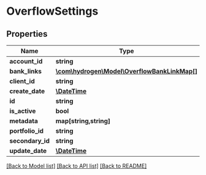 # OverflowSettings

## Properties
Name | Type | Description | Notes
------------ | ------------- | ------------- | -------------
**account_id** | **string** | account_id | 
**bank_links** | [**\com\hydrogen\Model\OverflowBankLinkMap[]**](OverflowBankLinkMap.md) |  | 
**client_id** | **string** | clientId | 
**create_date** | [**\DateTime**](\DateTime.md) |  | [optional] 
**id** | **string** |  | [optional] 
**is_active** | **bool** | is_active | [optional] 
**metadata** | **map[string,string]** | metadata | [optional] 
**portfolio_id** | **string** | portfolio_id | [optional] 
**secondary_id** | **string** |  | [optional] 
**update_date** | [**\DateTime**](\DateTime.md) |  | [optional] 

[[Back to Model list]](../README.md#documentation-for-models) [[Back to API list]](../README.md#documentation-for-api-endpoints) [[Back to README]](../README.md)


